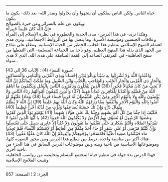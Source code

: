 ------------------------------------------------------------------------

حياة الناس. ولكن الناس يملكون أن يتجهوا وأن يحاولوا وبقدر الله- بعد ذلك-
يكون ما يكون.  
ويكون عن علم بالسرائر وعن خبرة بالصوالح:  
«إِنَّ اللَّهَ كانَ عَلِيماً خَبِيراً» .  
وهكذا نرى- في هذا الدرس- مدى الجدية والخطورة في نظرة الإسلام إلى المرأة
وعلاقات الجنسين ومؤسسة الأسرة، وما يتصل بها من الروابط الاجتماعية.. ونرى
مدى اهتمام المنهج الإسلامي بتنظيم هذا الجانب الخطير من الحياة الإنسانية.
ونطلع على نماذج من الجهد الذي بذله هذا المنهج العظيم، وهو يأخذ بيد
الجماعة المسلمة- التي التقطها من سفح الجاهلية- في المرتقى الصاعد إلى
القمة السامقة على هدى الله. الذي لا هدى سواه..  
  
\[سورة النساء (4) : الآيات 36 الى 43\]  
وَاعْبُدُوا اللَّهَ وَلا تُشْرِكُوا بِهِ شَيْئاً وَبِالْوالِدَيْنِ إِحْساناً وَبِذِي الْقُرْبى وَالْيَتامى
وَالْمَساكِينِ وَالْجارِ ذِي الْقُرْبى وَالْجارِ الْجُنُبِ وَالصَّاحِبِ بِالْجَنْبِ وَابْنِ السَّبِيلِ وَما
مَلَكَتْ أَيْمانُكُمْ إِنَّ اللَّهَ لا يُحِبُّ مَنْ كانَ مُخْتالاً فَخُوراً (36) الَّذِينَ يَبْخَلُونَ
وَيَأْمُرُونَ النَّاسَ بِالْبُخْلِ وَيَكْتُمُونَ ما آتاهُمُ اللَّهُ مِنْ فَضْلِهِ وَأَعْتَدْنا لِلْكافِرِينَ
عَذاباً مُهِيناً (37) وَالَّذِينَ يُنْفِقُونَ أَمْوالَهُمْ رِئاءَ النَّاسِ وَلا يُؤْمِنُونَ بِاللَّهِ وَلا
بِالْيَوْمِ الْآخِرِ وَمَنْ يَكُنِ الشَّيْطانُ لَهُ قَرِيناً فَساءَ قَرِيناً (38) وَماذا عَلَيْهِمْ لَوْ
آمَنُوا بِاللَّهِ وَالْيَوْمِ الْآخِرِ وَأَنْفَقُوا مِمَّا رَزَقَهُمُ اللَّهُ وَكانَ اللَّهُ بِهِمْ عَلِيماً (39)
إِنَّ اللَّهَ لا يَظْلِمُ مِثْقالَ ذَرَّةٍ وَإِنْ تَكُ حَسَنَةً يُضاعِفْها وَيُؤْتِ مِنْ لَدُنْهُ أَجْراً عَظِيماً
(40)  
فَكَيْفَ إِذا جِئْنا مِنْ كُلِّ أُمَّةٍ بِشَهِيدٍ وَجِئْنا بِكَ عَلى هؤُلاءِ شَهِيداً (41) يَوْمَئِذٍ يَوَدُّ
الَّذِينَ كَفَرُوا وَعَصَوُا الرَّسُولَ لَوْ تُسَوَّى بِهِمُ الْأَرْضُ وَلا يَكْتُمُونَ اللَّهَ حَدِيثاً (42) يا
أَيُّهَا الَّذِينَ آمَنُوا لا تَقْرَبُوا الصَّلاةَ وَأَنْتُمْ سُكارى حَتَّى تَعْلَمُوا ما تَقُولُونَ وَلا
جُنُباً إِلاَّ عابِرِي سَبِيلٍ حَتَّى تَغْتَسِلُوا وَإِنْ كُنْتُمْ مَرْضى أَوْ عَلى سَفَرٍ أَوْ جاءَ أَحَدٌ مِنْكُمْ
مِنَ الْغائِطِ أَوْ لامَسْتُمُ النِّساءَ فَلَمْ تَجِدُوا ماء فَتَيَمَّمُوا صَعِيداً طَيِّباً فَامْسَحُوا
بِوُجُوهِكُمْ وَأَيْدِيكُمْ إِنَّ اللَّهَ كانَ عَفُوًّا غَفُوراً (43)  
هناك أكثر من مناسبة واحدة، تربط بين مطلع هذا الدرس وبين محور السورة
كلها، وموضوعاتها الأساسية من ناحية وبينه وبين موضوعات الدرس السابق في
هذا الجزء من ناحية أخرى.  
فهذا الدرس بدء جولة في تنظيم حياة المجتمع المسلم وتخليصه من رواسب
الجاهلية، وتثبيت الملامح الإسلامية

------------------------------------------------------------------------

الجزء: 2 ¦ الصفحة: 657
